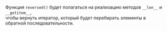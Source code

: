 Функция `reversed()` будет полагаться на реализацию методов `__len__` и `__getitem__`,  
чтобы вернуть итератор, который будет перебирать элементы в обратной последовательности.